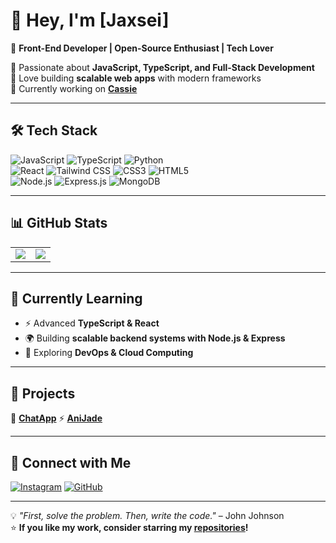 # 👋 Hey, I'm [Jaxsei]  

🚀 **Front-End Developer | Open-Source Enthusiast | Tech Lover**  

🔹 Passionate about **JavaScript, TypeScript, and Full-Stack Development**  
🔹 Love building **scalable web apps** with modern frameworks  
🔹 Currently working on **[Cassie](https://github.com/Jaxsei/Cassie)**  

---

## 🛠️ **Tech Stack**
![JavaScript](https://img.shields.io/badge/JavaScript-F7DF1E?style=flat&logo=javascript&logoColor=black)
![TypeScript](https://img.shields.io/badge/TypeScript-3178C6?style=flat&logo=typescript&logoColor=white)
![Python](https://img.shields.io/badge/Python-3776AB?style=flat&logo=python&logoColor=white)  
![React](https://img.shields.io/badge/React-20232A?style=flat&logo=react&logoColor=61DAFB)
![Tailwind CSS](https://img.shields.io/badge/Tailwind_CSS-38B2AC?style=flat&logo=tailwind-css&logoColor=white)
![CSS3](https://img.shields.io/badge/CSS3-1572B6?style=flat&logo=css3&logoColor=white)
![HTML5](https://img.shields.io/badge/HTML5-E34F26?style=flat&logo=html5&logoColor=white)  
![Node.js](https://img.shields.io/badge/Node.js-43853D?style=flat&logo=node.js&logoColor=white)
![Express.js](https://img.shields.io/badge/Express.js-000000?style=flat&logo=express&logoColor=white)
![MongoDB](https://img.shields.io/badge/MongoDB-4EA94B?style=flat&logo=mongodb&logoColor=white)  

---

## 📊 **GitHub Stats**
<table>
  <tr>
    <td>
      <img src="https://github-readme-stats.vercel.app/api?username=Jaxsei&show_icons=true&theme=github_dark&count_private=true" />
    </td>
    <td>
      <img src="https://github-readme-streak-stats.herokuapp.com/?user=Jaxsei&theme=github-dark-blue" />
    </td>
  </tr>
</table>

---

## 🌱 **Currently Learning**
- ⚡ Advanced **TypeScript & React**  
- 🌍 Building **scalable backend systems with Node.js & Express**  
- 🚀 Exploring **DevOps & Cloud Computing**  

---

## 📌 **Projects**
🚀 **[ChatApp](https://github.com/Jaxsei/fullstack-chatapp)**
⚡ **[AniJade](https://github.com/Jaxsei/AniJade)**  

---

## 🤝 **Connect with Me**
[![Instagram](https://img.shields.io/badge/Instagram-%230077B5.svg?&style=flat&logo=linkedin&logoColor=white)](https://www.instagram.com/jaxsei.cc?igsh=MWhidWx2dDBmdG1vbw==)
[![GitHub](https://img.shields.io/badge/GitHub-%23181717.svg?&style=flat&logo=github&logoColor=white)](https://github.com/Jaxsei)

---

💡 *"First, solve the problem. Then, write the code."* – John Johnson  
⭐ **If you like my work, consider starring my [repositories](https://github.com/Jaxsei)!**
